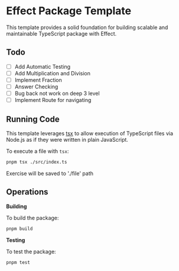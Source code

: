 # Effect Package Template

This template provides a solid foundation for building scalable and maintainable TypeScript package with Effect.

## Todo
- [ ] Add Automatic Testing
- [ ] Add Multiplication and Division
- [ ] Implement Fraction
- [ ] Answer Checking
- [ ] Bug back not work on deep 3 level
- [ ] Implement Route for navigating

## Running Code

This template leverages [tsx](https://tsx.is) to allow execution of TypeScript files via Node.js as if they were written in plain JavaScript.

To execute a file with `tsx`:

```sh
pnpm tsx ./src/index.ts
```

Exercise will be saved to './file' path

## Operations

**Building**

To build the package:

```sh
pnpm build
```

**Testing**

To test the package:

```sh
pnpm test
```